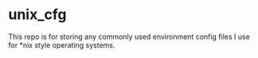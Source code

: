 # unix_cfg
This repo is for storing any commonly used environment config files I use for *nix style operating systems.
